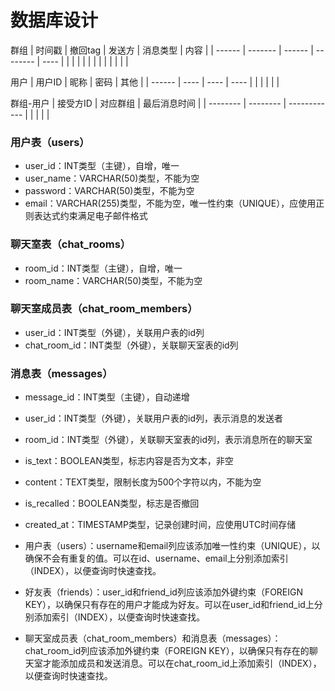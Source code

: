 # 数据库设计

群组
| 时间戳 | 撤回tag | 发送方 | 消息类型 | 内容 |
| ------ | ------- | ------ | -------- | ---- |
|        |         |        |          |      |
|        |         |        |          |      |

用户
| 用户ID | 昵称 | 密码 | 其他 |
| ------ | ---- | ---- | ---- |
|        |      |      |      |

群组-用户
| 接受方ID | 对应群组 | 最后消息时间 |
| -------- | -------- | ------------ |
|          |          |              |

### 用户表（users）
-   user_id：INT类型（主键），自增，唯一
-   user_name：VARCHAR(50)类型，不能为空
-   password：VARCHAR(50)类型，不能为空
-   email：VARCHAR(255)类型，不能为空，唯一性约束（UNIQUE），应使用正则表达式约束满足电子邮件格式

### 聊天室表（chat_rooms）
-   room_id：INT类型（主键），自增，唯一
-   room_name：VARCHAR(50)类型，不能为空

### 聊天室成员表（chat_room_members）
-   user_id：INT类型（外键），关联用户表的id列
-   chat_room_id：INT类型（外键），关联聊天室表的id列

### 消息表（messages）
-   message_id：INT类型（主键），自动递增
-   user_id：INT类型（外键），关联用户表的id列，表示消息的发送者
-   room_id：INT类型（外键），关联聊天室表的id列，表示消息所在的聊天室
-   is_text：BOOLEAN类型，标志内容是否为文本，非空
-   content：TEXT类型，限制长度为500个字符以内，不能为空
-   is_recalled：BOOLEAN类型，标志是否撤回
-   created_at：TIMESTAMP类型，记录创建时间，应使用UTC时间存储




-   用户表（users）：username和email列应该添加唯一性约束（UNIQUE），以确保不会有重复的值。可以在id、username、email上分别添加索引（INDEX），以便查询时快速查找。
-   好友表（friends）：user_id和friend_id列应该添加外键约束（FOREIGN KEY），以确保只有存在的用户才能成为好友。可以在user_id和friend_id上分别添加索引（INDEX），以便查询时快速查找。
-   聊天室成员表（chat_room_members）和消息表（messages）：chat_room_id列应该添加外键约束（FOREIGN KEY），以确保只有存在的聊天室才能添加成员和发送消息。可以在chat_room_id上添加索引（INDEX），以便查询时快速查找。

